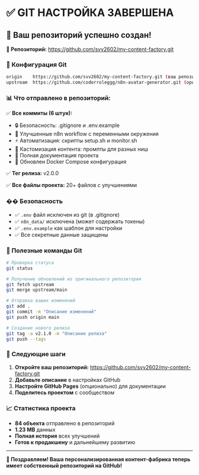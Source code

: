 # ✅ GIT НАСТРОЙКА ЗАВЕРШЕНА

## 🎉 Ваш репозиторий успешно создан!

**📍 Репозиторий:** https://github.com/svv2602/my-content-factory.git

### 🔧 Конфигурация Git

```bash
origin    https://github.com/svv2602/my-content-factory.git (ваш репозиторий)
upstream  https://github.com/coderroleggg/n8n-avatar-generator.git (оригинал)
```

### 📊 Что отправлено в репозиторий:

✅ **Все коммиты (6 штук):**
- 🔒 Безопасность: .gitignore и .env.example
- 🚀 Улучшенные n8n workflow с переменными окружения  
- ⚡ Автоматизация: скрипты setup.sh и monitor.sh
- 🎨 Кастомизация контента: промпты для разных ниш
- 📖 Полная документация проекта
- 🐳 Обновлен Docker Compose конфигурация

✅ **Тег релиза:** v2.0.0

✅ **Все файлы проекта:** 20+ файлов с улучшениями

### ��️ Безопасность

- ✅ `.env` файл исключен из git (в .gitignore)
- ✅ `n8n_data/` исключена (может содержать токены)
- ✅ `.env.example` как шаблон для настройки
- ✅ Все секретные данные защищены

### 🔄 Полезные команды Git

```bash
# Проверка статуса
git status

# Получение обновлений из оригинального репозитория
git fetch upstream
git merge upstream/main

# Отправка ваших изменений
git add .
git commit -m "Описание изменений"
git push origin main

# Создание нового релиза
git tag -a v2.1.0 -m "Описание релиза"
git push --tags
```

### 🎯 Следующие шаги

1. **Откройте ваш репозиторий:** https://github.com/svv2602/my-content-factory.git
2. **Добавьте описание** в настройках GitHub
3. **Настройте GitHub Pages** (опционально) для документации
4. **Поделитесь проектом** с сообществом

### 📈 Статистика проекта

- **84 объекта** отправлено в репозиторий
- **1.23 MB** данных
- **Полная история** всех улучшений
- **Готов к продакшену** и дальнейшему развитию

---

**🎉 Поздравляем! Ваша персонализированная контент-фабрика теперь имеет собственный репозиторий на GitHub!**

